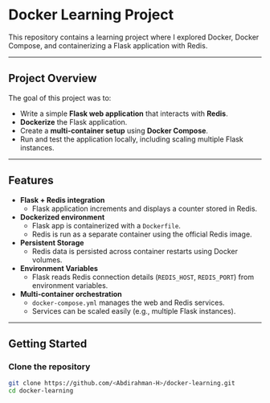 # Docker Learning Project

This repository contains a learning project where I explored Docker, Docker Compose, and containerizing a Flask application with Redis.

---

## **Project Overview**

The goal of this project was to:

- Write a simple **Flask web application** that interacts with **Redis**.
- **Dockerize** the Flask application.
- Create a **multi-container setup** using **Docker Compose**.
- Run and test the application locally, including scaling multiple Flask instances.

---

## **Features**

- **Flask + Redis integration**
  - Flask application increments and displays a counter stored in Redis.
- **Dockerized environment**
  - Flask app is containerized with a `Dockerfile`.
  - Redis is run as a separate container using the official Redis image.
- **Persistent Storage**
  - Redis data is persisted across container restarts using Docker volumes.
- **Environment Variables**
  - Flask reads Redis connection details (`REDIS_HOST`, `REDIS_PORT`) from environment variables.
- **Multi-container orchestration**
  - `docker-compose.yml` manages the web and Redis services.
  - Services can be scaled easily (e.g., multiple Flask instances).

---

## **Getting Started**

### **Clone the repository**
```bash
git clone https://github.com/<Abdirahman-H>/docker-learning.git
cd docker-learning